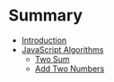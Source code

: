 # Summary

* [Introduction](README.md)
* [JavaScript Algorithms](JavaScript/javascript-algorithms.md)
    * [Two Sum](JavaScript/two-sum.md)
    * [Add Two Numbers](JavaScript/add-two-numbers.md)

